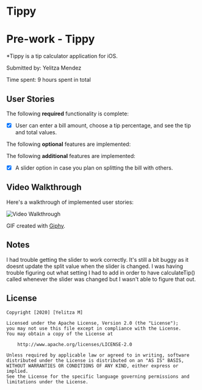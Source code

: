 # Tippy
# Pre-work - Tippy

*Tippy is a tip calculator application for iOS.

Submitted by: Yelitza Mendez

Time spent: 9 hours spent in total

## User Stories

The following **required** functionality is complete:

* [x] User can enter a bill amount, choose a tip percentage, and see the tip and total values.

The following **optional** features are implemented:

The following **additional** features are implemented:

- [x] A slider option in case you plan on splitting the bill with others.

## Video Walkthrough 

Here's a walkthrough of implemented user stories:

<img src='https://media.giphy.com/media/LrL7uXYpbUIylzJ1p6/giphy.gif' title='Video Walkthrough' width='' alt='Video Walkthrough' />

GIF created with [Giphy](https://giphy.com/).

## Notes

I had trouble getting the slider to work correctly. It's still a bit buggy as it doesnt update the split value when the slider is changed. I was having trouble
figuring out what setting I had to add in order to have calculateTip() called whenever the slider was changed but I wasn't able to figure that out. 

## License

    Copyright [2020] [Yelitza M]

    Licensed under the Apache License, Version 2.0 (the "License");
    you may not use this file except in compliance with the License.
    You may obtain a copy of the License at

        http://www.apache.org/licenses/LICENSE-2.0

    Unless required by applicable law or agreed to in writing, software
    distributed under the License is distributed on an "AS IS" BASIS,
    WITHOUT WARRANTIES OR CONDITIONS OF ANY KIND, either express or implied.
    See the License for the specific language governing permissions and
    limitations under the License.
